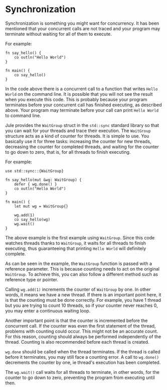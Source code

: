 # Synchronization

Synchronization is something you might want for concurrency. It has been mentioned that your concurrent calls are not traced and your program may terminate without waiting for all of them to execute.

For example:

```
fn say_hello() {
    co outln("Hello World")
}

fn main() {
    co say_hello()
}
```

In the code above there is a concurrent call to a function that writes `Hello World` on the command line. It is possible that you will not see the result when you execute this code. This is probably because your program terminates before your concurrent call has finished executing, as described above. Your program may terminate before your call can print `Hello World` to command line.

Jule provides the `WaitGroup` struct in the `std::sync` standard library so that you can wait for your threads and trace their execution. The `WaitGroup` structure acts as a kind of counter for threads. It is simple to use. You basically use it for three tasks: increasing the counter for new threads, decreasing the counter for completed threads, and waiting for the counter to go down to zero, that is, for all threads to finish executing.

For example:

```
use std::sync::{WaitGroup}

fn say_hello(mut &wg: WaitGroup) {
    defer { wg.done() }
    co outln("Hello World")
}

fn main() {
    let mut wg = WaitGroup{}

    wg.add(1)
    co say_hello(wg)
    wg.wait()
}
```

The above example is the first example using `WaitGroup`. Since this code watches threads thanks to `WaitGroup`, it waits for all threads to finish executing, thus guaranteeing that printing `Hello World` will definitely complete.

As can be seen in the example, the `WaitGroup` function is passed with a reference parameter. This is because counting needs to act on the original `WaitGroup`. To achieve this, you can also follow a different method such as reference type or pointer.

Calling `wg.add(1)` increments the counter of `WaitGroup` by one. In other words, it means we have a new thread. If there is an important point here, it is that the counting must be done correctly. For example, you have 1 thread but you are trying to count 10 threads, so if your counter never reaches 0, you may enter a continuous waiting loop.

Another important point is that the counter is incremented before the concurrent call. If the counter was even the first statement of the thread, problems with counting could occur. This might not be an accurate count. For this reason, counting should always be performed independently of the thread. Counting is also recommended before each thread is created.

`wg.done` should be called when the thread terminates. If the thread is called before it terminates, you may still face a counting error. A call to `wg.done()` decrements the counter by one, ie thread's execution has been completed.

The `wg.wait()` call waits for all threads to terminate, in other words, for the counter to go down to zero, preventing the program from executing until then.
